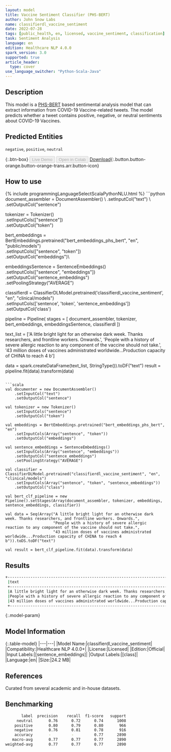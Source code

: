 ```yaml
---
layout: model
title: Vaccine Sentiment Classifier (PHS-BERT)
author: John Snow Labs
name: classifierdl_vaccine_sentiment
date: 2022-07-28
tags: [public_health, en, licensed, vaccine_sentiment, classification]
task: Sentiment Analysis
language: en
edition: Healthcare NLP 4.0.0
spark_version: 3.0
supported: true
article_header:
  type: cover
use_language_switcher: "Python-Scala-Java"
---
```


## Description

This model is a [PHS-BERT](https://arxiv.org/abs/2204.04521) based sentimental analysis model that can extract information from COVID-19 Vaccine-related tweets. The model predicts whether a tweet contains positive, negative, or neutral sentiments about COVID-19 Vaccines.

## Predicted Entities

`negative`, `positive`, `neutral`

{:.btn-box}
<button class="button button-orange" disabled>Live Demo</button>
<button class="button button-orange" disabled>Open in Colab</button>
[Download](https://s3.amazonaws.com/auxdata.johnsnowlabs.com/clinical/models/classifierdl_vaccine_sentiment_en_4.0.0_3.0_1658998378316.zip){:.button.button-orange.button-orange-trans.arr.button-icon}

## How to use



<div class="tabs-box" markdown="1">
{% include programmingLanguageSelectScalaPythonNLU.html %}
```python
document_assembler = DocumentAssembler() \
    .setInputCol("text") \
    .setOutputCol("sentence")

tokenizer = Tokenizer() \
    .setInputCols(["sentence"]) \
    .setOutputCol("token")

bert_embeddings = BertEmbeddings.pretrained("bert_embeddings_phs_bert", "en", "public/models")\
    .setInputCols(["sentence", "token"])\
    .setOutputCol("embeddings")\

embeddingsSentence = SentenceEmbeddings() \
    .setInputCols(["sentence", "embeddings"]) \
    .setOutputCol("sentence_embeddings") \
    .setPoolingStrategy("AVERAGE")

classifierdl = ClassifierDLModel.pretrained('classifierdl_vaccine_sentiment', "en", "clinical/models")\
    .setInputCols(['sentence', 'token', 'sentence_embeddings'])\
    .setOutputCol('class')

pipeline = Pipeline(
    stages = [
        document_assembler,
        tokenizer,
        bert_embeddings,
        embeddingsSentence,
        classifierdl
    ])

text_list = ['A little bright light for an otherwise dark week. Thanks researchers, and frontline workers. Onwards.', 
             'People with a history of severe allergic reaction to any component of the vaccine should not take.', 
             '43 million doses of vaccines administrated worldwide...Production capacity of CHINA to reach 4 b']

 data = spark.createDataFrame(text_list, StringType()).toDF("text")
 result = pipeline.fit(data).transform(data)
```

```scala
val documenter = new DocumentAssembler() 
    .setInputCol("text") 
    .setOutputCol("sentence")

val tokenizer = new Tokenizer()
    .setInputCols("sentence")
    .setOutputCol("token")

val embeddings = BertEmbeddings.pretrained("bert_embeddings_phs_bert", "en")
    .setInputCols(Array("sentence", "token"))
    .setOutputCol("embeddings")

val sentence_embeddings = SentenceEmbeddings()
    .setInputCols(Array("sentence", "embeddings"))
    .setOutputCol("sentence_embeddings")
    .setPoolingStrategy("AVERAGE")

val classifier = ClassifierDLModel.pretrained("classifierdl_vaccine_sentiment", "en", "clinical/models")
    .setInputCols(Array("sentence", "token", "sentence_embeddings"))
    .setOutputCol("class")

val bert_clf_pipeline = new Pipeline().setStages(Array(document_assembler, tokenizer, embeddings, sentence_embeddings, classifier))

val data = Seq(Array("A little bright light for an otherwise dark week. Thanks researchers, and frontline workers. Onwards.", 
                     "People with a history of severe allergic reaction to any component of the vaccine should not take.", 
                     "43 million doses of vaccines administrated worldwide...Production capacity of CHINA to reach 4 b")).toDS.toDF("text")

val result = bert_clf_pipeline.fit(data).transform(data)
```


</div>

## Results

```bash
+-----------------------------------------------------------------------------------------------------+----------+
 |text                                                                                                 |class     |
 +-----------------------------------------------------------------------------------------------------+----------+
 |A little bright light for an otherwise dark week. Thanks researchers, and frontline workers. Onwards.|[positive]|
 |People with a history of severe allergic reaction to any component of the vaccine should not take.   |[negative]|
 |43 million doses of vaccines administrated worldwide...Production capacity of CHINA to reach 4 b     |[neutral] |
 +-----------------------------------------------------------------------------------------------------+----------+
```

{:.model-param}
## Model Information

{:.table-model}
|---|---|
|Model Name:|classifierdl_vaccine_sentiment|
|Compatibility:|Healthcare NLP 4.0.0+|
|License:|Licensed|
|Edition:|Official|
|Input Labels:|[sentence_embeddings]|
|Output Labels:|[class]|
|Language:|en|
|Size:|24.2 MB|

## References

Curated from several academic and in-house datasets.

## Benchmarking

```bash
       label  precision    recall  f1-score   support
     neutral       0.76      0.72      0.74      1008
    positive       0.80      0.79      0.80       966
    negative       0.76      0.81      0.78       916
    accuracy       -         -         0.77      2890
   macro-avg       0.77      0.77      0.77      2890
weighted-avg       0.77      0.77      0.77      2890
```
